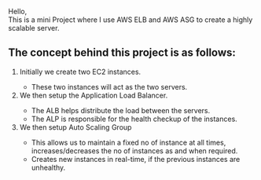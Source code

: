 Hello,  
This is a mini Project where I use AWS ELB and AWS ASG to create a highly scalable server.  

<h2>The concept behind this project is as follows:</h2>  
<ol>
  <li>Initially we create two EC2 instances.</li>
  <ul>
    <li>These two instances will act as the two servers.</li>
  </ul>  
  
  <li>We then setup the Application Load Balancer.</li>  
  <ul>
    <li>The ALB helps distribute the load between the servers.</li>  
    <li>The ALP is responsible for the health checkup of the instances.</li>
  </ul>  
  
  <li>We then setup Auto Scaling Group</li>  
  <ul>
    <li>This allows us to maintain a fixed no of instance at all times, increases/decreases the no of instances as and when required.</li>  
    <li>Creates new instances in real-time, if the previous instances are unhealthy.</li>
  </ul>
</ol>
